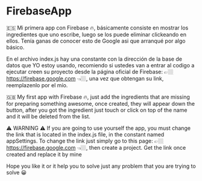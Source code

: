 # FirebaseApp

🇪🇸
Mi primera app con Firebase 🔥, básicamente consiste en mostrar los ingredientes que uno escribe, luego se los puede eliminar clickeando en ellos.
Tenía ganas de conocer esto de Google asi que arranqué por algo básico.

En el archivo index.js hay una constante con la dirección de la base de datos que YO estoy usando, recomiendo si ustedes van a entrar al codigo a ejecutar creen su proyecto desde la página oficial de Firebase:
👉🏼 https://firebase.google.com 👈🏼, una vez que obtengan su link, reemplazenlo por el mío.

🇬🇧
My first app with Firebase 🔥, just add the ingredients that are missing for preparing something awesome, once created, they will appear down the button, after you got the ingredient just touch or click on top of the name and it will be deleted from the list.

⚠️ WARNING ⚠️
If you are going to use yourself the app, you must change the link that is located in the index.js file, in the constant named appSettings.
To change the link just simply go to this page:
👉🏼 https://firebase.google.com 👈🏼, then create a project. Get the link once created and replace it by mine


Hope you like it or it help you to solve just any problem that you are trying to solve 😀


